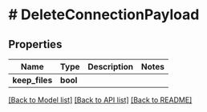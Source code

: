 # # DeleteConnectionPayload

## Properties

Name | Type | Description | Notes
------------ | ------------- | ------------- | -------------
**keep_files** | **bool** |  |

[[Back to Model list]](../../README.md#models) [[Back to API list]](../../README.md#endpoints) [[Back to README]](../../README.md)
